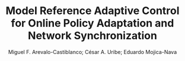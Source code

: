 ---
paperId: 5
author: Miguel F. Arevalo-Castiblanco; César A. Uribe; Eduardo Mojica-Nava
publicationauthor: Arevalo-Castiblanco, M. F. et al.
title: Model Reference Adaptive Control for Online Policy Adaptation and Network Synchronization
pdf: paper_05.pdf
poster: poster_5.png
pitch: https://www.youtube.com/watch?v=GYB9vLuIp3A&list=PLFHvi5sdWF5VqqqQvVC5SuBY7ecSgqequ&index=27
type: Oral
topic: Machine Learning
category: Extended Abstract
link: https://research.latinxinai.org/papers/icml/2021/pdf/paper_05.pdf
conference: icml
year: 2021
tags: icml-2021
location: Virtual
---